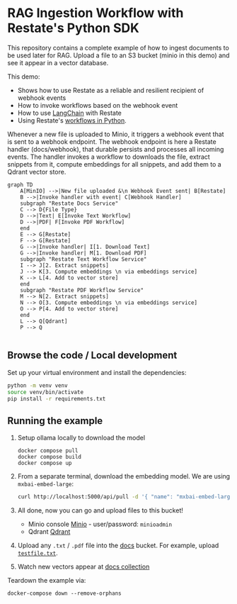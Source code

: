 # RAG Ingestion Workflow with Restate's Python SDK 

This repository contains a complete example of how to ingest documents to be used later for RAG.
Upload a file to an S3 bucket (minio in this demo) and see it appear in a vector database.

This demo:
* Shows how to use Restate as a reliable and resilient recipient of webhook events
* How to invoke workflows based on the webhook event
* How to use [LangChain](https://www.langchain.com/) with Restate
* Using Restate's [workflows in Python](https://docs.restate.dev/develop/python/workflows).

Whenever a new file is uploaded to Minio, it triggers a webhook event that is sent to a webhook endpoint. 
The webhook endpoint is here a Restate handler (docs/webhook), that durable persists and processes all incoming events. 
The handler invokes a workflow to downloads the file, extract snippets from it, compute embeddings for all snippets, and add them to a Qdrant vector store.

```mermaid
graph TD
    A[MinIO] -->|New file uploaded &\n Webhook Event sent| B[Restate]
    B -->|Invoke handler with event| C[Webhook Handler]
    subgraph "Restate Docs Service"
    C --> D{File Type}
    D -->|Text| E[Invoke Text Workflow]
    D -->|PDF| F[Invoke PDF Workflow]
    end
    E --> G[Restate]
    F --> G[Restate]
    G -->|Invoke handler| I[1. Download Text]
    G -->|Invoke handler| M[1. Download PDF]
    subgraph "Restate Text Workflow Service"
    I --> J[2. Extract snippets]
    J --> K[3. Compute embeddings \n via embeddings service]
    K --> L[4. Add to vector store]
    end
    subgraph "Restate PDF Workflow Service"
    M --> N[2. Extract snippets]
    N --> O[3. Compute embeddings \n via embeddings service]
    O --> P[4. Add to vector store]
    end
    L --> Q[Qdrant]
    P --> Q


```


## Browse the code / Local development

Set up your virtual environment and install the dependencies:

```bash
python -m venv venv
source venv/bin/activate
pip install -r requirements.txt
```

## Running the example

1. Setup ollama locally to download the model
    
    ```
    docker compose pull
    docker compose build
    docker compose up
    ```

2. From a separate terminal, download the embedding model.
We are using `mxbai-embed-large`:

    ```bash
    curl http://localhost:5000/api/pull -d '{ "name": "mxbai-embed-large" }'
    ```

3. All done, now you can go and upload files to this bucket!
   * Minio console [Minio](http://localhost:9001/browser/docs) - user/password: `minioadmin` 
   * Qdrant [Qdrant](http://localhost:6333/dashboard#/collections)

4. Upload any `.txt` / `.pdf` file into the [docs](http://localhost:9001/browser/docs) bucket. For example, upload [`testfile.txt`](testfile.txt).

5. Watch new vectors appear at [docs collection](http://localhost:6333/dashboard#/collections/docs)

Teardown the example via:

```
docker-compose down --remove-orphans
```


